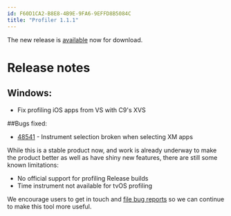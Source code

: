 ```yaml
---
id: F60D1CA2-B8E8-4B9E-9FA6-9EFFD8B5084C
title: "Profiler 1.1.1"
---
```



The new release is [available](http://xamarin.com/profiler) now for download.

# Release notes

## Windows:

* Fix profiling iOS apps from VS with C9's XVS

##Bugs fixed:

* [48541](https://bugzilla.xamarin.com/show_bug.cgi?id=48541) - Instrument selection broken when selecting XM apps

While this is a stable product now, and work is already underway to make the product better as well as
have shiny new features, there are still some known limitations:

* No official support for profiling Release builds
* Time instrument not available for tvOS profiling

We encourage users to get in touch and [file bug reports](https://bugzilla.xamarin.com/enter_bug.cgi?product=Profiler) so we can continue to make this tool more useful.

